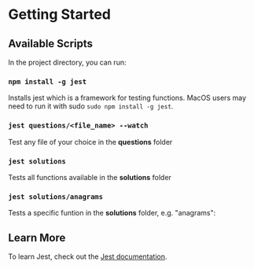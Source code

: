 # Getting Started 

## Available Scripts

In the project directory, you can run:

### `npm install -g jest`
Installs jest which is a framework for testing functions.
MacOS users may need to run it with sudo `sudo npm install -g jest`.

### `jest questions/<file_name> --watch`
Test any file of your choice in the **questions** folder

### `jest solutions`
Tests all functions available in the **solutions** folder

### `jest solutions/anagrams`
Tests a specific funtion in the **solutions** folder, e.g. "anagrams":

## Learn More
To learn Jest, check out the [Jest documentation](https://jestjs.io/docs/getting-started).
